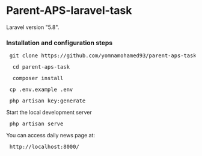 # Parent-APS-laravel-task

Laravel version "5.8".

### Installation and configuration steps

 <pre> git clone https://github.com/yomnamohamed93/parent-aps-task.git </pre>   
 <pre>  cd parent-aps-task </pre>
 <pre>  composer install </pre>
 <pre> cp .env.example .env </pre>
 <pre> php artisan key:generate </pre>
Start the local development server

   <pre> php artisan serve </pre>
  
You can access daily news page at:
<pre> http://localhost:8000/ </pre>

